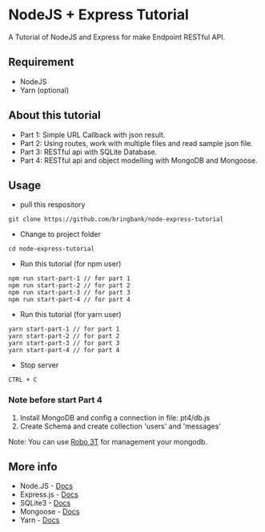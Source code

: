 # NodeJS + Express Tutorial

A Tutorial of NodeJS and Express for make Endpoint RESTful API.

## Requirement
* NodeJS
* Yarn (optional)

## About this tutorial
* Part 1: Simple URL Callback with json result.
* Part 2: Using routes, work with multiple files and read sample json file.
* Part 3: RESTful api with SQLite Database.
* Part 4: RESTful api and object modelling with MongoDB and Mongoose.

## Usage
* pull this respository
```
git clone https://github.com/bringbank/node-express-tutorial
```

* Change to project folder
```
cd node-express-tutorial
```

* Run this tutorial (for npm user)
```
npm run start-part-1 // for part 1
npm run start-part-2 // for part 2
npm run start-part-3 // for part 3
npm run start-part-4 // for part 4
```

* Run this tutorial (for yarn user)
```
yarn start-part-1 // for part 1
yarn start-part-2 // for part 2
yarn start-part-3 // for part 3
yarn start-part-4 // for part 4
```

* Stop server
```
CTRL + C
```

### Note before start Part 4
1. Install MongoDB and config a connection in file: pt4/db.js 
2. Create Schema and create collection 'users' and 'messages'

Note: You can use [Robo 3T](https://robomongo.org) for management your mongodb.

## More info
* Node.JS - [Docs](https://nodejs.org/api/)
* Express.js - [Docs](http://expressjs.com/en/4x/api.html)
* SQLite3 - [Docs](https://github.com/mapbox/node-sqlite3)
* Mongoose - [Docs](http://mongoosejs.com/docs/)
* Yarn - [Docs](https://yarnpkg.com/en/)
